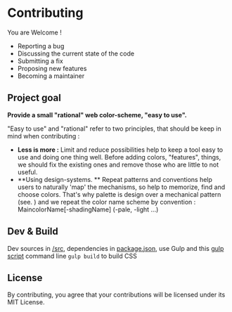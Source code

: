 # Contributing

You are Welcome ! 

- Reporting a bug
- Discussing the current state of the code
- Submitting a fix
- Proposing new features
- Becoming a maintainer

## Project goal

**Provide a small "rational" web color-scheme, "easy to use".**

"Easy to use" and "rational" refer to two principles, that should be keep in mind when contributing :

 - **Less is more :**  Limit and reduce possibilities help to keep a tool easy to use and doing one thing well. Before adding colors, "features", things, we should fix the existing ones and remove those who are little to not useful. 
 - **Using design-systems. **   Repeat patterns and conventions help users to naturally  'map'  the mechanisms, so help to memorize, find and choose colors. That's why palette is design over  a  mechanical pattern  (see. [](palette-vars.css)) and we repeat the color name scheme by convention  : MaincolorName[-shadingName] (-pale, -light ...)

## Dev & Build

Dev sources in [/src](/src), dependencies in [package.json](package.json), use Gulp and this [gulp script](gulpfile.js)  command line  `gulp build` to build CSS

## License

By contributing, you agree that your contributions will be licensed under its MIT License.